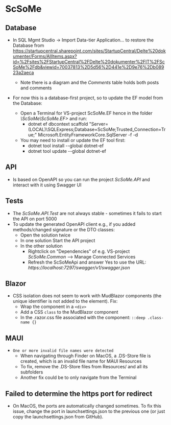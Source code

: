 # ScSoMe

## Database
* In SQL Mgmt Studio -> Import Data-tier Application... to restore the Database from
https://startupcentral.sharepoint.com/sites/StartupCentral/Delte%20dokumenter/Forms/AllItems.aspx?id=%2Fsites%2FStartupCentral%2FDelte%20dokumenter%2FIT%2FScSoMe%2Fdb&viewid=70037813%2D5d56%2D441e%2D9e76%2Db08923a2aeca
  * Note there is a diagram and the _Comments_ table holds both posts and comments

* For now this is a database-first project, so to update the EF model from the Database:
  * Open a Terminal for VS-project ScSoMe.EF hence in the folder _\ScSoMe\ScSoMe.EF>_ and run:
    * dotnet ef dbcontext scaffold  "Server=(LOCAL)\SQLExpress;Database=ScSoMe;Trusted_Connection=True;" Microsoft.EntityFrameworkCore.SqlServer  -f -d
  * You may need to install or update the EF tool first:
    * dotnet tool install --global dotnet-ef
    * dotnet tool update --global dotnet-ef  

## API
* Is based on OpenAPI so you can run the project _ScSoMe.API_ and interact with it using Swagger UI

## Tests
* The _ScSoMe.API.Test_ are not always stable - sometimes it fails to start the API on port 5000
* To update the generated OpenAPI client e.g., if you added methods/changed signature or the DTO classes:
  * Open the solution twice
  * In one solution Start the API project
  * In the other solution
    * Rightclick on "Dependencies" of e.g. VS-project _ScSoMe.Common_ --> Manage Connected Services
    * Refresh the ScSoMeApi and answer Yes to use the URL: _https://localhost:7297/swagger/v1/swagger.json_    

## Blazor
* CSS isolation does not seem to work with MudBlazor components (the unique identifier is not added to the element). Fix:
  * Wrap the component in a `<div>`
  * Add a CSS `class` to the MudBlazor component
  * In the .razor.css file associated with the component: `::deep .class-name {}`

## MAUI
* `One or more invalid file names were detected`
  * When navigating through Finder on MacOS, a .DS-Store file is created, which is an invalid file name for MAUI Resources
  * To fix, remove the .DS-Store files from Resources/ and all its subfolders
  * Another fix could be to only navigate from the Terminal

## Failed to determine the https port for redirect
* On MacOS, the ports are automatically changed sometimes. To fix this issue, change the port in launchsettings.json to the previous one (or just copy the launchsettings.json from GitHub).